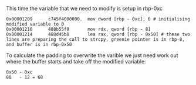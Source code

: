 

This time the variable that we need to modify is setup in rbp-0xc

```
0x00001209      c745f4000000.  mov dword [rbp - 0xc], 0 # initialising modified variable to 0
0x00001210      488b55f8       mov rdx, qword [rbp - 8]
0x00001214      488d45b0       lea rax, qword [rbp - 0x50] # these two lines are preparing the call to strcpy, greenie pointer is in rbp-8, and buffer is in rbp-0x50
```

To calculate the padding to overwrite the varible we just need work out where the buffer starts and take off the modified variable:

```
0x50 - 0xc 
80   - 12 = 68
```



